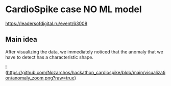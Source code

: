 # CardioSpike case NO ML model


https://leadersofdigital.ru/event/63008

## Main idea

After visualizing the data, we immediately noticed that the anomaly that we have to detect has a characteristic shape.

!(https://github.com/Nozarchos/hackathon_cardiospike/blob/main/visualization/anomaly_zoom.png?raw=true)
